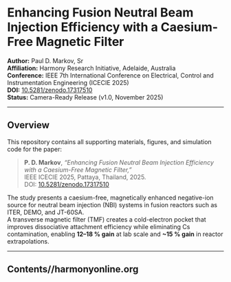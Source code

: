 # Enhancing Fusion Neutral Beam Injection Efficiency with a Caesium-Free Magnetic Filter

**Author:** Paul D. Markov, Sr  
**Affiliation:** Harmony Research Initiative, Adelaide, Australia  
**Conference:** IEEE 7th International Conference on Electrical, Control and Instrumentation Engineering (ICECIE 2025)  
**DOI:** [10.5281/zenodo.17317510](https://doi.org/10.5281/zenodo.17317510)  
**Status:** Camera-Ready Release (v1.0, November 2025)

---

## Overview

This repository contains all supporting materials, figures, and simulation code for the paper:

> **P. D. Markov**, *“Enhancing Fusion Neutral Beam Injection Efficiency with a Caesium-Free Magnetic Filter,”*  
> IEEE ICECIE 2025, Pattaya, Thailand, 2025.  
> DOI: [10.5281/zenodo.17317510](https://doi.org/10.5281/zenodo.17317510)

The study presents a caesium-free, magnetically enhanced negative-ion source for neutral beam injection (NBI) systems in fusion reactors such as ITER, DEMO, and JT-60SA.  
A transverse magnetic filter (TMF) creates a cold-electron pocket that improves dissociative attachment efficiency while eliminating Cs contamination, enabling **12–18 % gain** at lab scale and **~15 % gain** in reactor extrapolations.

---

## Contents//harmonyonline.org
